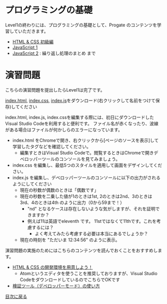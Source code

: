 # プログラミングの基礎

Level1の終わりには、プログラミングの基礎として、Progate のコンテンツを学習していただきます。

- [HTML & CSS 初級編](https://prog-8.com/lessons/html/study/1)
- [JavaScript 1](https://prog-8.com/lessons/es6/study/1)
- [JavaScript 2](https://prog-8.com/lessons/es6/study/2) : 繰り返し処理のまとめ まで



# 演習問題

こちらの演習問題を提出したらLevel1は完了です。

[index.html](./work/index.html), [index.css](./work/index.css), [index.js](./work/index.js)をダウンロード(右クリックして名前をつけて保存)してください

index.html, index.js, index.cssを編集する際には、初日にダウンロードしたVisual Studio Codeを利用すると便利です。
ファイル名が赤くなったり、波線がある場合はファイルが何かしらのエラーになっています。

 
- index.html をChromeで開き、右クリックから[ページのソースを表示]して学習したタグなどを確認してください。
    - 編集すときはVisual Studio Codeで。閲覧するときはChromeで開きデベロッパーツールのコンソールを見てみましょう。
- index.css を編集し、最低5つのスタイルを適用して画面をデザインしてください。
- index.js を編集し、デベロッパーツールのコンソールに以下の出力がされるようにしてください
    - 現在の秒数が偶数のときは「偶数です」
    - 現在の秒数を二乗した値が1のときは1st, 2のときは2nd、3のときは3rd、4のときは4th のように出力（0から59まで！）
        - "nd" となるケースは存在しないような気がしますが、それを証明できますか？
        - 例えば11は英語でeleventh です。 11stではなくて11thです。これを考慮するには？
            - よく考えてみたら考慮する必要は本当にあるでしょうか？
    - 現在の時刻を "ただいま 12:34:56" のように表示。

演習問題の実施のためにはこちらのコンテンツを読んでおくことをおすすめします。

- [HTML & CSS の開発環境を用意しよう！](https://prog-8.com/docs/html-env)
    - Atomというエディタを使うことを推奨しておりますが、Visual Studio CodeをダウンロードしているのでこちらでOKです
- [検証ツール（デベロッパーモード）の使い方](https://prog-8.com/docs/html-dev)


[目次に戻る](../)

